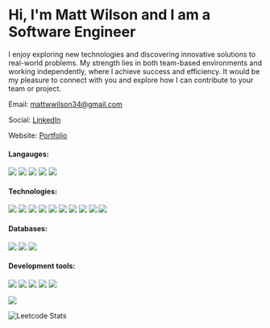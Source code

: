 # Hi, I'm Matt Wilson and I am a Software Engineer
I enjoy exploring new technologies and discovering innovative solutions to real-world problems. My strength lies in both team-based environments and working independently, where I achieve success and efficiency. It would be my pleasure to connect with you and explore how I can contribute to your team or project.

Email: mattwwilson34@gmail.com

Social: [LinkedIn](https://www.linkedin.com/in/mattwwilson/)

Website: [Portfolio](https://mattwwilson.com/)

#### Langauges:
<div>
<img src='https://img.shields.io/badge/typescript-%23007ACC.svg?style=for-the-badge&logo=typescript&logoColor=white' />
 <img src="https://img.shields.io/badge/javascript-%23323330.svg?style=for-the-badge&logo=javascript&logoColor=%23F7DF1E" />
  <img src="https://img.shields.io/badge/SQL-005C84?style=for-the-badge&logo=sql&logoColor=white" />
  <img src="https://img.shields.io/badge/python-3670A0?style=for-the-badge&logo=python&logoColor=ffdd54" />
  <img src="https://img.shields.io/badge/c-%2300599C.svg?style=for-the-badge&logo=c&logoColor=white" />
</div>

#### Technologies:
<div>
  <img src="https://img.shields.io/badge/HTML5-E34F26?logo=HTML5&logoColor=white&style=for-the-badge" />
  <img src="https://img.shields.io/badge/CSS3-1572B6?logo=CSS3&logoColor=white&style=for-the-badge" />
  <img src="https://img.shields.io/badge/React-61DAFB?logo=React&logoColor=white&style=for-the-badge" />
  <img src="https://img.shields.io/badge/Next-black?style=for-the-badge&logo=next.js&logoColor=white" />
  <img src="https://img.shields.io/badge/Node.js-339933?logo=Node.js&logoColor=white&style=for-the-badge" />
  <img src="https://img.shields.io/badge/Express-000000?logo=Express&logoColor=white&style=for-the-badge" />
  <img src="https://img.shields.io/badge/Prisma-3982CE?style=for-the-badge&logo=Prisma&logoColor=white" />
  <img src="https://img.shields.io/badge/storybook-FF4785?style=for-the-badge&logo=storybook&logoColor=white" />
  <img src="https://img.shields.io/badge/Cypress-17202C?style=for-the-badge&logo=cypress&logoColor=white" />
  <img src="https://img.shields.io/badge/Jest-C21325?logo=Jest&logoColor=white&style=for-the-badge" />
</div>

#### Databases:
 <div>
  <img src="https://img.shields.io/badge/postgres-%23316192.svg?style=for-the-badge&logo=postgresql&logoColor=white" />
  <img src="https://img.shields.io/badge/MySQL-4479A1?logo=MySQL&logoColor=white&style=for-the-badge" />
  <img src="https://img.shields.io/badge/MongoDB-47A248?logo=MongoDB&logoColor=white&style=for-the-badge" />
 </div>


#### Development tools:
<p>
  <img src="https://img.shields.io/badge/NeoVim-%2357A143.svg?&style=for-the-badge&logo=neovim&logoColor=white" />
  <img src="https://img.shields.io/badge/iTerm2-000000?logo=iTerm2&logoColor=white&style=for-the-badge" />
  <img src="https://img.shields.io/badge/Git-F05032?logo=Git&logoColor=white&style=for-the-badge" />
  <img src="https://img.shields.io/badge/GitHub-181717?logo=GitHub&logoColor=white&style=for-the-badge" />
  <img src="https://img.shields.io/badge/mac%20os-000000?style=for-the-badge&logo=apple&logoColor=white" />
</p>

<div>
<img src="https://github-readme-stats.vercel.app/api?username=mattwwilson34&count_private=true&theme=radical&show_icons=true" />
  
![Leetcode Stats](https://leetcard.jacoblin.cool/mattwilson34?theme=dark&ext=heatmap&hide=ranking)
</div>

